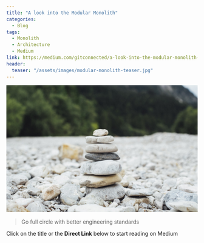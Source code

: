 ```yaml
---
title: "A look into the Modular Monolith"
categories:
  - Blog
tags:
  - Monolith
  - Architecture
  - Medium
link: https://medium.com/gitconnected/a-look-into-the-modular-monolith-1df3b571c21f
header:
  teaser: "/assets/images/modular-monolith-teaser.jpg"
---
```

![Hero Image](/assets/images/modular-monolith-teaser.jpg)
> Go full circle with better engineering standards

Click on the title or the **Direct Link** below to start reading on Medium